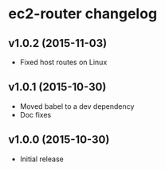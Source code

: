 # ec2-router changelog

## v1.0.2 (2015-11-03)

 * Fixed host routes on Linux

## v1.0.1 (2015-10-30)

 * Moved babel to a dev dependency
 * Doc fixes

## v1.0.0 (2015-10-30)

 * Initial release
